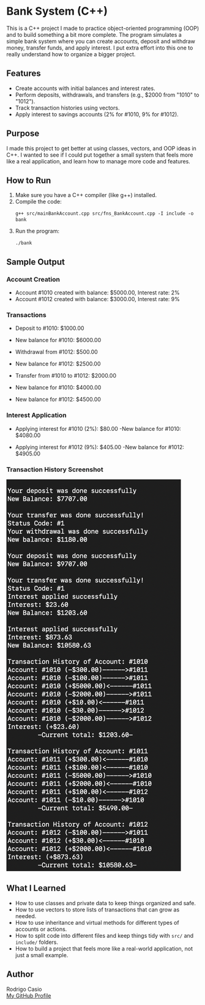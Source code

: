 # Bank System (C++)

This is a C++ project I made to practice object-oriented programming (OOP) and to build something a bit more complete. The program simulates a simple bank system where you can create accounts, deposit and withdraw money, transfer funds, and apply interest. I put extra effort into this one to really understand how to organize a bigger project.

## Features
-  Create accounts with initial balances and interest rates.
-  Perform deposits, withdrawals, and transfers (e.g., $2000 from "1010" to "1012").
-  Track transaction histories using vectors.
-  Apply interest to savings accounts (2% for #1010, 9% for #1012).

## Purpose

I made this project to get better at using classes, vectors, and OOP ideas in C++. I wanted to see if I could put together a small system that feels more like a real application, and learn how to manage more code and features.

## How to Run

1. Make sure you have a C++ compiler (like g++) installed.
2. Compile the code:
   ```
   g++ src/mainBankAccount.cpp src/fns_BankAccount.cpp -I include -o bank
   ```
3. Run the program:
   ```
   ./bank
   ```

## Sample Output

### Account Creation
- Account #1010 created with balance: $5000.00, Interest rate: 2%
- Account #1012 created with balance: $3000.00, Interest rate: 9%

### Transactions
- Deposit to #1010: $1000.00
- New balance for #1010: $6000.00

- Withdrawal from #1012: $500.00
- New balance for #1012: $2500.00

- Transfer from #1010 to #1012: $2000.00

- New balance for #1010: $4000.00
- New balance for #1012: $4500.00

### Interest Application
- Applying interest for #1010 (2%): $80.00
  -New balance for #1010: $4080.00

- Applying interest for #1012 (9%): $405.00
  -New balance for #1012: $4905.00

### Transaction History Screenshot 
![Bank Output](screenshot1.png)

## What I Learned

- How to use classes and private data to keep things organized and safe.
- How to use vectors to store lists of transactions that can grow as needed.
- How to use inheritance and virtual methods for different types of accounts or actions.
- How to split code into different files and keep things tidy with `src/` and `include/` folders.
- How to build a project that feels more like a real-world application, not just a small example.

## Author

Rodrigo Casio  
[My GitHub Profile](https://github.com/rodrigcasio)
